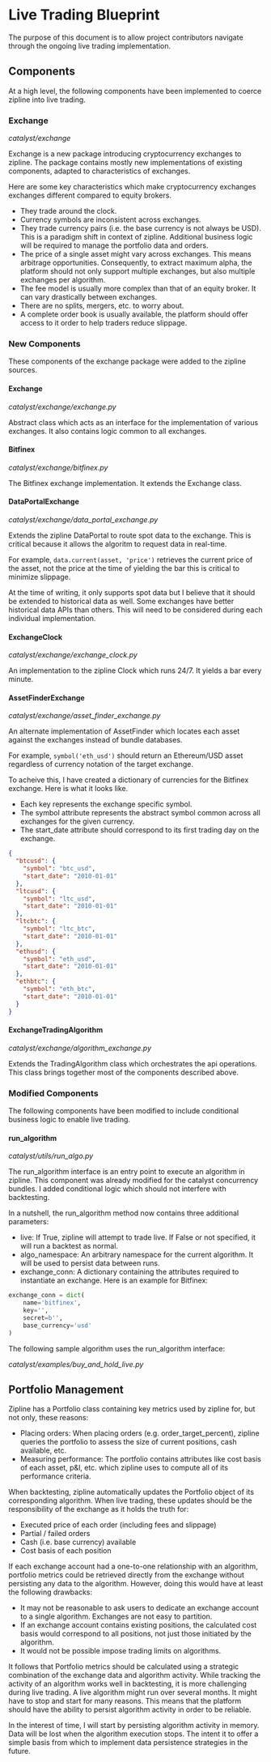 <h1>Live Trading Blueprint</h1>
The purpose of this document is to allow project contributors navigate
through the ongoing live trading implementation.

<h2>Components</h2>
At a high level, the following components have been implemented to coerce
zipline into live trading.

<h3>Exchange</h3>

*catalyst/exchange*

Exchange is a new package introducing cryptocurrency
exchanges to zipline. The package contains mostly new implementations
of existing components, adapted to characteristics of exchanges.

Here are some key characteristics which make cryptocurrency exchanges
exchanges different compared to equity brokers.
* They trade around the clock.
* Currency symbols are inconsistent across exchanges.
* They trade currency pairs (i.e. the base currency is not always be USD).
This is a paradigm shift in context of zipline. Additional
business logic will be required to manage the portfolio data and orders.
* The price of a single asset might vary across exchanges. This means
arbitrage opportunities. Consequently, to extract maximum alpha, the
platform should not only support multiple exchanges, but also multiple
exchanges per algorithm.
* The fee model is usually more complex than that of an equity broker.
It can vary drastically between exchanges.
* There are no splits, mergers, etc. to worry about.
* A complete order book is usually available, the platform should
offer access to it order to help traders reduce slippage.

<h3>New Components</h3>
These components of the exchange package were added to the zipline
sources.

<h4>Exchange</h4>

*catalyst/exchange/exchange.py*

Abstract class which acts as an interface for the implementation of
various exchanges. It also contains logic common to all exchanges.

<h4>Bitfinex</h4>

*catalyst/exchange/bitfinex.py*

The Bitfinex exchange implementation. It extends the Exchange class.

<h4>DataPortalExchange</h4>

*catalyst/exchange/data_portal_exchange.py*

Extends the zipline DataPortal to route spot data to the exchange.
This is critical because it allows the algoritm to request data in
real-time.

For example, `data.current(asset, 'price')` retrieves the current price
of the asset, not the price at the time of yielding the bar this
is critical to minimize slippage.

At the time of writing, it only supports spot data but I believe that
it should be extended to historical data as well. Some exchanges
have better historical data APIs than others. This will need to
be considered during each individual implementation.

<h4>ExchangeClock</h4>

*catalyst/exchange/exchange_clock.py*

An implementation to the zipline Clock which runs 24/7. It yields a
bar every minute.

<h4>AssetFinderExchange</h4>

*catalyst/exchange/asset_finder_exchange.py*

An alternate implementation of AssetFinder which locates each asset
against the exchanges instead of bundle databases.

For example, `symbol('eth_usd')` should return an Ethereum/USD asset
regardless of currency notation of the target exchange.

To acheive this, I have created a dictionary of currencies for the
Bitfinex exchange. Here is what it looks like.
* Each key represents the exchange specific symbol.
* The symbol attribute represents the abstract symbol common across
all exchanges for the given currency.
* The start_date attribute should correspond to its first trading day
on the exchange.

```json
{
  "btcusd": {
    "symbol": "btc_usd",
    "start_date": "2010-01-01"
  },
  "ltcusd": {
    "symbol": "ltc_usd",
    "start_date": "2010-01-01"
  },
  "ltcbtc": {
    "symbol": "ltc_btc",
    "start_date": "2010-01-01"
  },
  "ethusd": {
    "symbol": "eth_usd",
    "start_date": "2010-01-01"
  },
  "ethbtc": {
    "symbol": "eth_btc",
    "start_date": "2010-01-01"
  }
}
```

<h4>ExchangeTradingAlgorithm</h4>

*catalyst/exchange/algorithm_exchange.py*

Extends the TradingAlgorithm class which orchestrates the api
operations. This class brings together most of the components
described above.

<h3>Modified Components</h3>

The following components have been modified to include conditional
business logic to enable live trading.

<h4>run_algorithm</h4>

*catalyst/utils/run_algo.py*

The run_algorithm interface is an entry point to execute an
algorithm in zipline. This component was already modified for
the catalyst concurrency bundles. I added conditional logic
which should not interfere with backtesting.

In a nutshell, the run_algorithm method now contains three additional
parameters:
* live: If True, zipline will attempt to trade live. If False or not
specified, it will run a backtest as normal.
* algo_namespace: An arbitrary namespace for the current algorithm.
It will be used to persist data between runs.
* exchange_conn: A dictionary containing the attributes required
to instantiate an exchange. Here is an example for Bitfinex:

```python
exchange_conn = dict(
    name='bitfinex',
    key='',
    secret=b'',
    base_currency='usd'
)
```

The following sample algorithm uses the run_algorithm interface:

*catalyst/examples/buy_and_hold_live.py*

<h2>Portfolio Management</h2>

Zipline has a Portfolio class containing key metrics used by zipline
for, but not only, these reasons:

* Placing orders: When placing orders (e.g. order_target_percent),
zipline queries the portfolio to assess the size of current positions,
cash available, etc.
* Measuring performance: The portfolio contains attributes like
cost basis of each asset, p&l, etc. which zipline uses to compute all
of its performance criteria.

When backtesting, zipline automatically updates the Portfolio object
of its corresponding algorithm. When live trading, these updates should
be the responsibility of the exchange as it holds the truth for:

* Executed price of each order (including fees and slippage)
* Partial / failed orders
* Cash (i.e. base currency) available
* Cost basis of each position

If each exchange account had a one-to-one relationship with an
algorithm, portfolio metrics could be retrieved directly from the
exchange without persisting any data to the algorithm. However,
doing this would have at least the following drawbacks:

* It may not be reasonable to ask users to dedicate an
exchange account to a single algorithm. Exchanges are not easy
to partition.
* If an exchange account contains existing positions, the calculated
cost basis would correspond to all positions, not just those
initiated by the algorithm.
* It would not be possible impose trading limits on algorithms.

It follows that Portfolio metrics should be calculated using a strategic
combination of the exchange data and algorithm activity. While tracking
the activity of an algorithm works well in backtesting, it is more
challenging during live trading. A live algorithm might run over
several months. It might have to stop and start for many reasons.
This means that the platform should have the ability to persist
algorithm activity in order to be reliable.

In the interest of time, I will start by persisting algorithm
activity in memory. Data will be lost when the algorithm execution stops.
The intent it to offer a simple basis from which to implement data
persistence strategies in the future.